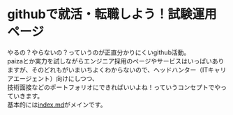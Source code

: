 # githubで就活・転職しよう！試験運用ページ
やるの？やらないの？っていうのが正直分かりにくいgithub活動。  
paizaとか実力を試しながらエンジニア採用のページやサービスはいっぱいありますが、そのどれもがいまいちよくわからないので、ヘッドハンター（ITキャリアエージェント）向けにしつつ、  
技術面接などのポートフォリオにできればいいよね！っていうコンセプトでやっていきます。  
基本的には[index.md](https://nomurayawork.github.io/githubpages/)がメインです。
